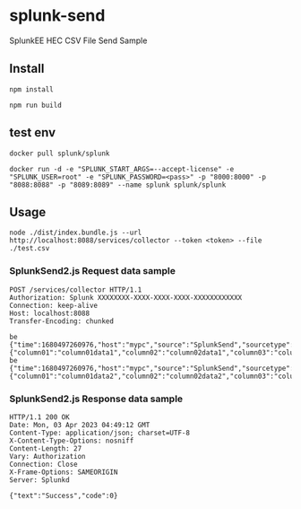 # splunk-send
SplunkEE HEC CSV File Send Sample


## Install
```
npm install
```
```
npm run build
```

## test env
```
docker pull splunk/splunk

docker run -d -e "SPLUNK_START_ARGS=--accept-license" -e "SPLUNK_USER=root" -e "SPLUNK_PASSWORD=<pass>" -p "8000:8000" -p "8088:8088" -p "8089:8089" --name splunk splunk/splunk

```


## Usage
```
node ./dist/index.bundle.js --url http://localhost:8088/services/collector --token <token> --file ./test.csv

```

### SplunkSend2.js Request data sample
```
POST /services/collector HTTP/1.1
Authorization: Splunk XXXXXXXX-XXXX-XXXX-XXXX-XXXXXXXXXXXX
Connection: keep-alive
Host: localhost:8088
Transfer-Encoding: chunked

be
{"time":1680497260976,"host":"mypc","source":"SplunkSend","sourcetype":"splunkd_access","event":{"column01":"column01data1","column02":"column02data1","column03":"column03data1"}}
be
{"time":1680497260976,"host":"mypc","source":"SplunkSend","sourcetype":"splunkd_access","event":{"column01":"column01data2","column02":"column02data2","column03":"column03data3"}}
```
### SplunkSend2.js Response data sample
```
HTTP/1.1 200 OK
Date: Mon, 03 Apr 2023 04:49:12 GMT
Content-Type: application/json; charset=UTF-8
X-Content-Type-Options: nosniff
Content-Length: 27
Vary: Authorization
Connection: Close
X-Frame-Options: SAMEORIGIN
Server: Splunkd

{"text":"Success","code":0}
```